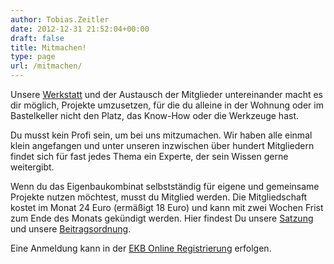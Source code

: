```yaml
---
author: Tobias.Zeitler
date: 2012-12-31 21:52:04+00:00
draft: false
title: Mitmachen!
type: page
url: /mitmachen/
---
```


Unsere [Werkstatt](/werkstatt/) und der Austausch der Mitglieder untereinander macht es dir möglich, Projekte umzusetzen, für die du alleine in der Wohnung oder im Bastelkeller nicht den Platz, das Know-How oder die Werkzeuge hast.

Du musst kein Profi sein, um bei uns mitzumachen. Wir haben alle einmal klein angefangen und unter unseren inzwischen über hundert Mitgliedern findet sich für fast jedes Thema ein Experte, der sein Wissen gerne weitergibt.

Wenn du das Eigenbaukombinat selbstständig für eigene und gemeinsame Projekte nutzen möchtest, musst du Mitglied werden. Die Mitgliedschaft kostet im Monat 24 Euro (ermäßigt 18 Euro) und kann mit zwei Wochen Frist zum Ende des Monats gekündigt werden. Hier findest Du unsere [Satzung](/wp-content/uploads/2020/05/satzung-2019-09.pdf) und unsere [Beitragsordnung](/wp-content/uploads/2017/01/bo_2016_12_15.pdf).

Eine Anmeldung kann in der [EKB Online Registrierung](https://mitgliedwerden.eigenbaukombinat.de/) erfolgen.
